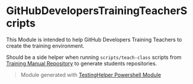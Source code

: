 # GitHubDevelopersTrainingTeacherScripts

This Module is intended to help GitHub Developers Training Teachers to create the training environment.

Should be a side helper when running `scripts/teach-class` scripts from [Training Manual Repository][def] to generate students repositories.

> Module generated with [TestingHelper Powershell Module](https://www.powershellgallery.com/packages/TestingHelper/)

[def]: https://github.com/githubtraining/training-manual